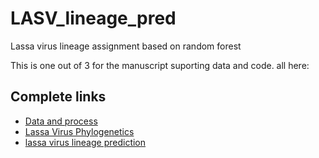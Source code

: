 # LASV_lineage_pred
Lassa virus lineage assignment based on random forest

This is one out of 3 for the manuscript suporting data and code.
all here:

## Complete links

- [Data and process](https://github.com/JoiRichi/LASV_ML_manuscript_data)
- [Lassa Virus Phylogenetics](https://github.com/JoiRichi/LASV_phylogenetics_pipeline)
- [lassa virus lineage prediction](https://github.com/JoiRichi/LASV_lineage_pred)